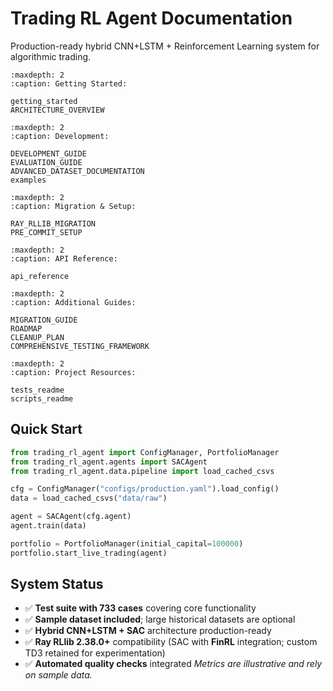 # Trading RL Agent Documentation

Production-ready hybrid CNN+LSTM + Reinforcement Learning system for algorithmic trading.

```{toctree}
:maxdepth: 2
:caption: Getting Started:

getting_started
ARCHITECTURE_OVERVIEW
```

```{toctree}
:maxdepth: 2
:caption: Development:

DEVELOPMENT_GUIDE
EVALUATION_GUIDE
ADVANCED_DATASET_DOCUMENTATION
examples
```

```{toctree}
:maxdepth: 2
:caption: Migration & Setup:

RAY_RLLIB_MIGRATION
PRE_COMMIT_SETUP
```

```{toctree}
:maxdepth: 2
:caption: API Reference:

api_reference
```

```{toctree}
:maxdepth: 2
:caption: Additional Guides:

MIGRATION_GUIDE
ROADMAP
CLEANUP_PLAN
COMPREHENSIVE_TESTING_FRAMEWORK
```

```{toctree}
:maxdepth: 2
:caption: Project Resources:

tests_readme
scripts_readme
```

## Quick Start

```python
from trading_rl_agent import ConfigManager, PortfolioManager
from trading_rl_agent.agents import SACAgent
from trading_rl_agent.data.pipeline import load_cached_csvs

cfg = ConfigManager("configs/production.yaml").load_config()
data = load_cached_csvs("data/raw")

agent = SACAgent(cfg.agent)
agent.train(data)

portfolio = PortfolioManager(initial_capital=100000)
portfolio.start_live_trading(agent)
```

## System Status

- ✅ **Test suite with 733 cases** covering core functionality
- ✅ **Sample dataset included**; large historical datasets are optional
- ✅ **Hybrid CNN+LSTM + SAC** architecture production-ready
- ✅ **Ray RLlib 2.38.0+** compatibility (SAC with **FinRL** integration; custom TD3 retained for experimentation)
- ✅ **Automated quality checks** integrated
  _Metrics are illustrative and rely on sample data._

